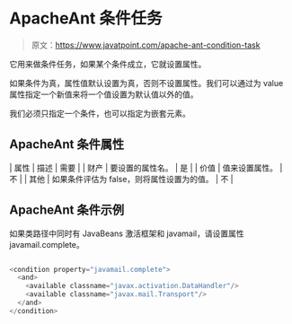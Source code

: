 # ApacheAnt 条件任务

> 原文：<https://www.javatpoint.com/apache-ant-condition-task>

它用来做条件任务，如果某个条件成立，它就设置属性。

如果条件为真，属性值默认设置为真，否则不设置属性。我们可以通过为 value 属性指定一个新值来将一个值设置为默认值以外的值。

我们必须只指定一个条件，也可以指定为嵌套元素。

## ApacheAnt 条件属性

| 属性 | 描述 | 需要 |
| 财产 | 要设置的属性名。 | 是 |
| 价值 | 值来设置属性。 | 不 |
| 其他 | 如果条件评估为 false，则将属性设置为的值。 | 不 |

## ApacheAnt 条件示例

如果类路径中同时有 JavaBeans 激活框架和 javamail，请设置属性 javamail.complete。

```java

<condition property="javamail.complete">
  <and>
    <available classname="javax.activation.DataHandler"/>
    <available classname="javax.mail.Transport"/>
  </and>
</condition>

```